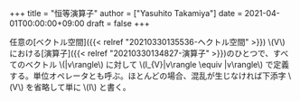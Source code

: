 +++
title = "恒等演算子"
author = ["Yasuhito Takamiya"]
date = 2021-04-01T00:00:00+09:00
draft = false
+++

任意の[ベクトル空間]({{< relref "20210330135536-ヘクトル空間" >}}) \\(V\\) における[演算子]({{< relref "20210330134827-演算子" >}})のひとつで、すべてのベクトル \\(|v\rangle\\) に対して \\(I\_{V}|v\rangle \equiv |v\rangle\\) で定義する。単位オペレータとも呼ぶ。ほとんどの場合、混乱が生じなければ下添字 \\(V\\) を省略して単に \\(I\\) と書く。
